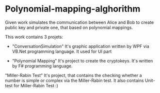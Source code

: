 # Polynomial-mapping-alghorithm

Given work simulates the communication between Alice and Bob to create public key and private one, that based on polynomial mappings.

This work contains 3 projets:
- "ConversationSimulation" It's graphic application written by WPF via VB.Net programming language. It used for UI part

- "Polynomial Mapping" It's project to create the cryptokeys. It's written by F# programming language.

"Miller-Rabin Test" It's project, that contains the checking whether a number is simple or complex via the Miller-Rabin test. 
It also contains Unit-test for Miller-Rabin Test :)
